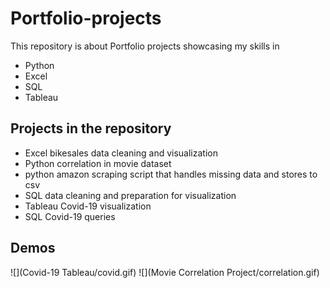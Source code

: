 # Portfolio-projects

This repository is about Portfolio projects showcasing my skills in 


- Python
- Excel
- SQL 
- Tableau

## Projects in the repository

- Excel bikesales data cleaning and visualization 
- Python correlation in movie dataset
- python amazon scraping script that handles missing data and stores to csv
- SQL data cleaning and preparation for visualization
- Tableau Covid-19 visualization
- SQL Covid-19 queries


## Demos
![](Covid-19 Tableau/covid.gif)
![](Movie Correlation Project/correlation.gif)
